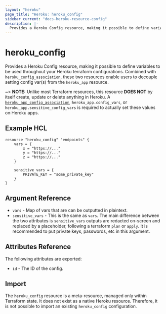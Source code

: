 ```yaml
---
layout: "heroku"
page_title: "Heroku: heroku_config"
sidebar_current: "docs-heroku-resource-config"
description: |-
  Provides a Heroku Config resource, making it possible to define variables that can be used in other Heroku terraform resources.
---
```


# heroku\_config
Provides a Heroku Config resource, making it possible to define variables 
to be used throughout your Heroku terraform configurations. Combined with `heroku_config_association`,
these two resources enable users to decouple setting config var(s) from the `heroku_app` resource.

~> **NOTE:** Unlike most Terraform resources, this resource **DOES NOT** by itself create, update or delete anything in Heroku. 
A [`heroku_app_config_association`](app_config_association.html), `heroku_app.config_vars`, or `heroku_app.sensitive_config_vars` is required to actually set these values on Heroku apps.

## Example HCL
```hcl
resource "heroku_config" "endpoints" {
    vars = {
        x = "https://..."
        y = "https://..."
        z = "https://..."
    }

    sensitive_vars = {
        PRIVATE_KEY = "some_private_key"
    }
}
```

## Argument Reference
* `vars` - Map of vars that are can be outputted in plaintext.
* `sensitive_vars` - This is the same as `vars`. The main difference between the two
attributes is `sensitive_vars` outputs are redacted on-screen and replaced by a <sensitive> placeholder, following a terraform
`plan` or `apply`. It is recommended to put private keys, passwords, etc in this argument.

## Attributes Reference
The following attributes are exported:

* `id` - The ID of the config.

## Import
The `heroku_config` resource is a meta-resource, managed only within Terraform state.
It does not exist as a native Heroku resource. Therefore, it is not possible to import an existing `heroku_config` configuration.
